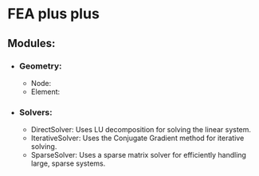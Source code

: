 # FEA plus plus
## Modules:
- ### Geometry:
    - Node:
    - Element: 
- ### Solvers:
    - DirectSolver: Uses LU decomposition for solving the linear system.
    - IterativeSolver: Uses the Conjugate Gradient method for iterative solving.
    - SparseSolver: Uses a sparse matrix solver for efficiently handling large, sparse systems.